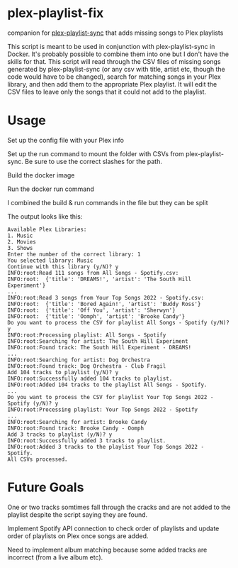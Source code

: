 # plex-playlist-fix
companion for [plex-playlist-sync](https://github.com/rnagabhyrava/plex-playlist-sync) that adds missing songs to Plex playlists

This script is meant to be used in conjunction with plex-playlist-sync in Docker. It's probably possible to combine them into one but I don't have the skills for that. This script will read through the CSV files of missing songs generated by plex-playlist-sync (or any csv with title, artist etc, though the code would have to be changed), search for matching songs in your Plex library, and then add them to the appropriate Plex playlist. It will edit the CSV files to leave only the songs that it could not add to the playlist.

# Usage

Set up the config file with your Plex info

Set up the run command to mount the folder with CSVs from plex-playlist-sync. Be sure to use the correct slashes for the path.

Build the docker image

Run the docker run command

I combined the build & run commands in the file but they can be split


The output looks like this:

```
Available Plex Libraries:
1. Music
2. Movies
3. Shows
Enter the number of the correct library: 1
You selected library: Music
Continue with this library (y/N)? y
INFO:root:Read 111 songs from All Songs - Spotify.csv:
INFO:root:  {'title': 'DREAMS!', 'artist': 'The South Hill Experiment'}
...
INFO:root:Read 3 songs from Your Top Songs 2022 - Spotify.csv:
INFO:root:  {'title': 'Bored Again!', 'artist': 'Buddy Ross'}
INFO:root:  {'title': 'Off You', 'artist': 'Sherwyn'}
INFO:root:  {'title': 'Oomph', 'artist': 'Brooke Candy'}
Do you want to process the CSV for playlist All Songs - Spotify (y/N)? y
INFO:root:Processing playlist: All Songs - Spotify
INFO:root:Searching for artist: The South Hill Experiment
INFO:root:Found track: The South Hill Experiment - DREAMS!
...
INFO:root:Searching for artist: Dog Orchestra
INFO:root:Found track: Dog Orchestra - Club Fragil
Add 104 tracks to playlist (y/N)? y
INFO:root:Successfully added 104 tracks to playlist.
INFO:root:Added 104 tracks to the playlist All Songs - Spotify.
...
Do you want to process the CSV for playlist Your Top Songs 2022 - Spotify (y/N)? y
INFO:root:Processing playlist: Your Top Songs 2022 - Spotify
...
INFO:root:Searching for artist: Brooke Candy
INFO:root:Found track: Brooke Candy - Oomph
Add 3 tracks to playlist (y/N)? y
INFO:root:Successfully added 3 tracks to playlist.
INFO:root:Added 3 tracks to the playlist Your Top Songs 2022 - Spotify.
All CSVs processed.
```


# Future Goals

One or two tracks somtimes fall through the cracks and are not added to the playlist despite the script saying they are found. 

Implement Spotify API connection to check order of playlists and update order of playlists on Plex once songs are added.

Need to implement album matching because some added tracks are incorrect (from a live album etc).
